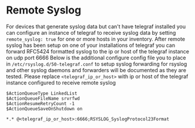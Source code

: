 # Remote Syslog
For devices that generate syslog data but can't have telegraf installed you can configure an instance of telegraf to receive syslog data by setting ```remote_syslog: true``` for one or more hosts in your inventory.
After remote syslog has been setup on one of your installations of telegraf you can forward RFC5424 formatted syslog to the ip or host of the telegraf instance on udp port 6666
Below is the additional configure config file you to place in ```/etc/rsyslog.d/50-telegraf.conf``` to setup syslog forwarding for rsyslog and other syslog daemons and forwarders will be documented as they are tested.
Please replace ```<telegraf_ip_or_host>``` with ip or host of the telegraf instance configured to receive remote syslog
```
$ActionQueueType LinkedList
$ActionQueueFileName srvrfwd
$ActionResumeRetryCount -1
$ActionQueueSaveOnShutdown on

*.* @<telegraf_ip_or_host>:6666;RSYSLOG_SyslogProtocol23Format

```